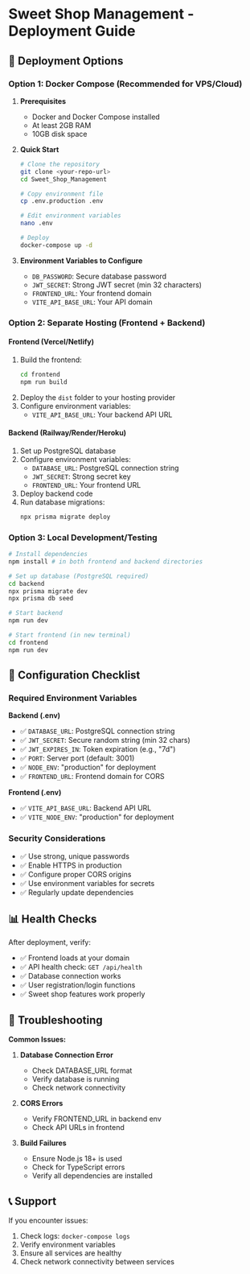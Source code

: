 # Sweet Shop Management - Deployment Guide

## 🚀 Deployment Options

### Option 1: Docker Compose (Recommended for VPS/Cloud)

1. **Prerequisites**
   - Docker and Docker Compose installed
   - At least 2GB RAM
   - 10GB disk space

2. **Quick Start**
   ```bash
   # Clone the repository
   git clone <your-repo-url>
   cd Sweet_Shop_Management

   # Copy environment file
   cp .env.production .env

   # Edit environment variables
   nano .env

   # Deploy
   docker-compose up -d
   ```

3. **Environment Variables to Configure**
   - `DB_PASSWORD`: Secure database password
   - `JWT_SECRET`: Strong JWT secret (min 32 characters)
   - `FRONTEND_URL`: Your frontend domain
   - `VITE_API_BASE_URL`: Your API domain

### Option 2: Separate Hosting (Frontend + Backend)

#### Frontend (Vercel/Netlify)
1. Build the frontend:
   ```bash
   cd frontend
   npm run build
   ```
2. Deploy the `dist` folder to your hosting provider
3. Configure environment variables:
   - `VITE_API_BASE_URL`: Your backend API URL

#### Backend (Railway/Render/Heroku)
1. Set up PostgreSQL database
2. Configure environment variables:
   - `DATABASE_URL`: PostgreSQL connection string
   - `JWT_SECRET`: Strong secret key
   - `FRONTEND_URL`: Your frontend URL
3. Deploy backend code
4. Run database migrations:
   ```bash
   npx prisma migrate deploy
   ```

### Option 3: Local Development/Testing

```bash
# Install dependencies
npm install # in both frontend and backend directories

# Set up database (PostgreSQL required)
cd backend
npx prisma migrate dev
npx prisma db seed

# Start backend
npm run dev

# Start frontend (in new terminal)
cd frontend
npm run dev
```

## 🔧 Configuration Checklist

### Required Environment Variables

**Backend (.env)**
- ✅ `DATABASE_URL`: PostgreSQL connection string
- ✅ `JWT_SECRET`: Secure random string (min 32 chars)
- ✅ `JWT_EXPIRES_IN`: Token expiration (e.g., "7d")
- ✅ `PORT`: Server port (default: 3001)
- ✅ `NODE_ENV`: "production" for deployment
- ✅ `FRONTEND_URL`: Frontend domain for CORS

**Frontend (.env)**
- ✅ `VITE_API_BASE_URL`: Backend API URL
- ✅ `VITE_NODE_ENV`: "production" for deployment

### Security Considerations
- ✅ Use strong, unique passwords
- ✅ Enable HTTPS in production
- ✅ Configure proper CORS origins
- ✅ Use environment variables for secrets
- ✅ Regularly update dependencies

## 📊 Health Checks

After deployment, verify:
- ✅ Frontend loads at your domain
- ✅ API health check: `GET /api/health`
- ✅ Database connection works
- ✅ User registration/login functions
- ✅ Sweet shop features work properly

## 🐛 Troubleshooting

**Common Issues:**
1. **Database Connection Error**
   - Check DATABASE_URL format
   - Verify database is running
   - Check network connectivity

2. **CORS Errors**
   - Verify FRONTEND_URL in backend env
   - Check API URLs in frontend

3. **Build Failures**
   - Ensure Node.js 18+ is used
   - Check for TypeScript errors
   - Verify all dependencies are installed

## 📞 Support

If you encounter issues:
1. Check logs: `docker-compose logs`
2. Verify environment variables
3. Ensure all services are healthy
4. Check network connectivity between services